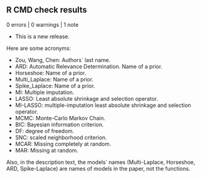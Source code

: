 ## R CMD check results

0 errors | 0 warnings | 1 note

* This is a new release.

Here are some acronyms:
* Zou, Wang, Chen: Authors` last name.
* ARD: Automatic Relevance Determination. Name of a prior.
* Horseshoe: Name of a prior.
* Multi_Laplace: Name of a prior.
* Spike_Laplace: Name of a prior.
* MI: Multiple imputation.
* LASSO: Least absolute shrinkage and selection operator.
* MI-LASSO: multiple-imputation least absolute shrinkage and selection operator.
* MCMC: Monte-Carlo Markov Chain.
* BIC: Bayesian information criterion.
* DF: degree of freedom.
* SNC: scaled neighborhood criterion.
* MCAR: Missing completely at random.
* MAR: Missing at random.


Also, in the description text, the models` names (Multi-Laplace, Horseshoe, ARD, 
Spike-Laplace) are names of models in the paper, not the functions.
